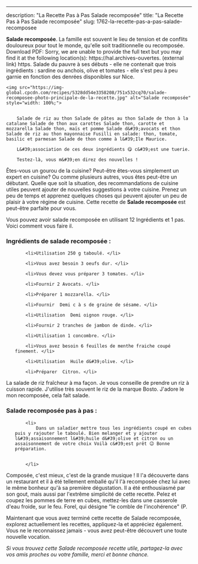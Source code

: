 ---
description: "La Recette Pas à Pas Salade recomposée"
title: "La Recette Pas à Pas Salade recomposée"
slug: 1762-la-recette-pas-a-pas-salade-recomposee

<p>
	<strong>Salade recomposée</strong>. 
	La famille est souvent le lieu de tension et de conflits douloureux pour tout le monde, qu&#39;elle soit traditionnelle ou recomposée. Download PDF: Sorry, we are unable to provide the full text but you may find it at the following location(s): https://hal.archives-ouvertes. (external link) https. Salade du pauvre à ses débuts - elle ne contenait que trois ingrédients : sardine ou anchois, olive et tomates - elle s&#39;est peu à peu garnie en fonction des denrées disponibles sur Nice.
</p>
<p>
	
	<img src="https://img-global.cpcdn.com/recipes/5328dd54e3358208/751x532cq70/salade-recomposee-photo-principale-de-la-recette.jpg" alt="Salade recomposée" style="width: 100%;">
	
	
		Salade de riz au thon Salade de pâtes au thon Salade de thon à la catalane Salade de thon aux carottes Salade thon, carotte et mozzarella Salade thon, maïs et pomme Salade d&#39;avocats et thon Salade de riz au thon mayonnaise Fusilli en salade: thon, tomate, basilic et parmesan Salade de thon comme à l&#39;Ile Maurice.
	
		L&#39;association de ces deux ingrédients 😋 c&#39;est une tuerie.
	
		Testez-là, vous m&#39;en direz des nouvelles !
	
</p>

Êtes-vous un gourou de la cuisine? Peut-être êtes-vous simplement un expert en cuisine? Ou comme plusieurs autres, vous êtes peut-être un débutant. Quelle que soit la situation, des recommandations de cuisine utiles peuvent ajouter de nouvelles suggestions à votre cuisine. Prenez un peu de temps et apprenez quelques choses qui peuvent ajouter un peu de plaisir à votre régime de cuisine. Cette recette de <strong> Salade recomposée </strong> est peut-être parfaite pour vous.

<!--inarticleads1-->

Vous pouvez avoir salade recomposée en utilisant 12 Ingrédients et 1 pas. Voici comment vous faire il.

<h3>Ingrédients de salade recomposée :</h3>

<ol>
	
		<li>Utilisation 250 g taboulé. </li>
	
		<li>Vous avez besoin 3 oeufs dur. </li>
	
		<li>Vous devez vous préparer 3 tomates. </li>
	
		<li>Fournir 2 Avocats. </li>
	
		<li>Préparer 1 mozzarella. </li>
	
		<li>Fournir  Demi c à s de graine de sésame. </li>
	
		<li>Utilisation  Demi oignon rouge. </li>
	
		<li>Fournir 2 tranches de jambon de dinde. </li>
	
		<li>Utilisation 1 concombre. </li>
	
		<li>Vous avez besoin 6 feuilles de menthe fraiche coupé finement. </li>
	
		<li>Utilisation  Huile d&#39;olive. </li>
	
		<li>Préparer  Citron. </li>
	
</ol>

La salade de riz fraîcheur à ma façon. Je vous conseille de prendre un riz à cuisson rapide. J&#39;utilise très souvent le riz de la marque Bosto. J&#39;adore le mon recomposée, cela fait salade. 

<!--inarticleads2-->

<h3>Salade recomposée pas à pas :</h3>

<ol>
	
		<li>
			Dans un saladier mettre tous les ingrédients coupé en cubes puis y rajouter le taboulé. Bien melanger et y ajouter l&#39;assaisonnement l&#39;huile d&#39;olive et citron ou un assaisonnement de votre choix Voilà c&#39;est prêt 😉 Bonne préparation.
			
			
		</li>
	
</ol>

Composée, c&#39;est mieux, c&#39;est de la grande musique ! Il l&#39;a découverte dans un restaurant et il à été tellement emballé qu&#39;il l&#39;à recomposée chez lui avec le même bonheur qu&#39;à sa première dégustation. Il a été enthousiasmé par son gout, mais aussi par l&#39;extrême simplicité de cette recette. Pelez et coupez les pommes de terre en cubes, mettez-les dans une casserole d&#39;eau froide, sur le feu. Forel, qui désigne &#34;le comble de l&#39;incohérence&#34; (P. 

<!--inarticleads1-->

<p>
Maintenant que vous avez terminé cette recette de Salade recomposée, explorez actuellement les recettes, appliquez-la et appréciez également. Vous ne le reconnaissez jamais - vous avez peut-être découvert une toute nouvelle vocation.
</p>

<p>
<i>Si vous trouvez cette Salade recomposée recette utile, partagez-la avec vos amis proches ou votre famille, merci et bonne chance.</i>
</p>
